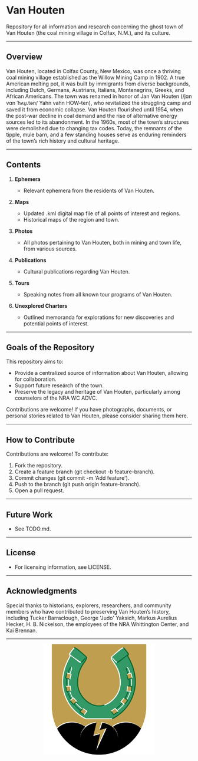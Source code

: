 # Van Houten
Repository for all information and research concerning the ghost town of Van Houten (the coal mining village in Colfax, N.M.), and its culture.

---

## Overview
Van Houten, located in Colfax County, New Mexico, was once a thriving coal mining village established as the Willow Mining Camp in 1902. A true American melting pot, it was built by immigrants from diverse backgrounds, including Dutch, Germans, Austrians, Italians, Montenegrins, Greeks, and African Americans. The town was renamed in honor of Jan Van Houten (/jɑn vɑn ˈɦʌu̯.tən/ Yahn vahn HOW-ten), who revitalized the struggling camp and saved it from economic collapse.
Van Houten flourished until 1954, when the post-war decline in coal demand and the rise of alternative energy sources led to its abandonment. In the 1960s, most of the town’s structures were demolished due to changing tax codes. Today, the remnants of the tipple, mule barn, and a few standing houses serve as enduring reminders of the town’s rich history and cultural heritage.

---

## Contents
1. **Ephemera**
   - Relevant ephemera from the residents of Van Houten.

2. **Maps**
   - Updated .kml digital map file of all points of interest and regions.
   - Historical maps of the region and town.

3. **Photos**
   - All photos pertaining to Van Houten, both in mining and town life, from various sources.

4. **Publications**
   - Cultural publications regarding Van Houten.

5. **Tours**
   - Speaking notes from all known tour programs of Van Houten.

6. **Unexplored Charters**
   - Outlined memoranda for explorations for new discoveries and potential points of interest.

---

## Goals of the Repository
This repository aims to:
- Provide a centralized source of information about Van Houten, allowing for collaboration.
- Support future research of the town.
- Preserve the legacy and heritage of Van Houten, particularly among counselors of the NRA WC ADVC.

Contributions are welcome! If you have photographs, documents, or personal stories related to Van Houten, please consider sharing them here.

---

## How to Contribute
Contributions are welcome! To contribute:
1. Fork the repository.
2. Create a feature branch (git checkout -b feature-branch).
3. Commit changes (git commit -m 'Add feature').
4. Push to the branch (git push origin feature-branch).
5. Open a pull request.

---

## Future Work
- See TODO.md.

---

## License
- For licensing information, see LICENSE.

---

## Acknowledgments
Special thanks to historians, explorers, researchers, and community members who have contributed to preserving Van Houten’s history, including Tucker Barraclough, George 'Judo' Yaksich, Markus Aurelius Hecker, H. B. Nickelson, the employees of the NRA Whittington Center, and Kai Brennan.

---

<p align="center">
  <img src="./photos/coa.png" alt="Van Houten Coat of Arms" style="width: 300px;">
</p>